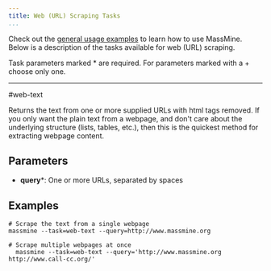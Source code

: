 ```yaml
---
title: Web (URL) Scraping Tasks
...
```

Check out the [general usage examples](/docs/config.html) to learn how to use MassMine. Below is a description of the tasks available for web (URL) scraping.

Task parameters marked * are required. For parameters marked with a + choose only one.

<hr/>

#web-text

Returns the text from one or more supplied URLs with html tags removed. If you only want the plain text from a webpage, and don't care about the underlying structure (lists, tables, etc.), then this is the quickest method for extracting webpage content.

## Parameters

- **query***: One or more URLs, separated by spaces

## Examples

    # Scrape the text from a single webpage
    massmine --task=web-text --query=http://www.massmine.org

    # Scrape multiple webpages at once
	  massmine --task=web-text --query='http://www.massmine.org http://www.call-cc.org/'
